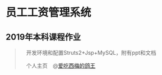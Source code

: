 # 员工工资管理系统
## 2019年本科课程作业
> 
>　开发环境和配置Struts2+Jsp+MySQL，附有ppt和文档
> 
>　个人主页　@[爱吃西梅的鸽王](https://qsswxm.gitee.io/)
